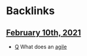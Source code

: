 
# Backlinks
## [February 10th, 2021](<February 10th, 2021.md>)
- [Q](<Q.md>) What does an [agile](<agile.md>)

